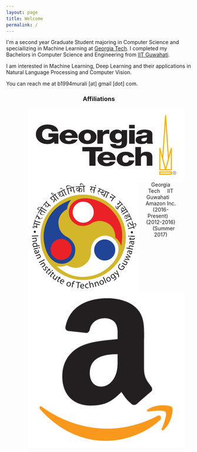 ```yaml
---
layout: page
title: Welcome
permalink: /
---
```


I'm a second year Graduate Student majoring in Computer Science and speciailizing in Machine Learning at [Georgia Tech](https://www.gatech.edu). I completed my Bachelors in Computer Science and Engineering from [IIT Guwahati](https://www.iitg.ac.in).

I am interested in Machine Learning, Deep Learning and their applications in Natural Language Processing and Computer Vision.

You can reach me at b1994murali [at] gmail [dot] com.

<h3 align="center">Affiliations</h3>
<figure align="center" class="affils">
<a href="http://www.gatech.edu/"><img style="float: left;" src="/docs/pictures/gatech.png" style="width: 150px;" hspace="20"/></a>
<a href="http://www.iitg.ac.in/"><img style="float: left;" src="/docs/pictures/iitg.png" style="width: 100px;" hspace="20"/></a>
<a href="https://www.amazon.com/"><img style="float: left;" src="/docs/pictures/amazon.png" style="width: 100px;" hspace="20"/></a>
<h7><figcaption>Georgia Tech &nbsp; &nbsp; IIT Guwahati &nbsp; &nbsp; Amazon Inc.</figcaption></h7>
<h7><figcaption>(2016-Present) &nbsp; &nbsp; (2012-2016) &nbsp; &nbsp; (Summer 2017)</figcaption></h7>
</figure>
